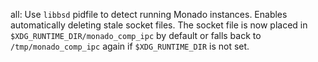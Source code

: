 all: Use `libbsd` pidfile to detect running Monado instances. Enables automatically deleting stale socket files. The socket file is now placed in `$XDG_RUNTIME_DIR/monado_comp_ipc` by default or falls back to `/tmp/monado_comp_ipc` again if `$XDG_RUNTIME_DIR` is not set.
